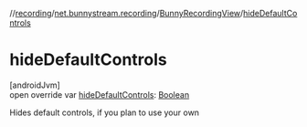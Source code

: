 //[recording](../../../index.md)/[net.bunnystream.recording](../index.md)/[BunnyRecordingView](index.md)/[hideDefaultControls](hide-default-controls.md)

# hideDefaultControls

[androidJvm]\
open override var [hideDefaultControls](hide-default-controls.md): [Boolean](https://kotlinlang.org/api/latest/jvm/stdlib/kotlin/-boolean/index.html)

Hides default controls, if you plan to use your own
